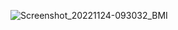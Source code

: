 ![Screenshot_20221124-093032_BMI](https://user-images.githubusercontent.com/88439222/203682058-118b18c4-a73a-4f64-bd1c-0b56a10202c4.png)
